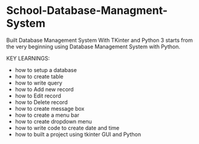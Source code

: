 # School-Database-Managment-System

Built Database Management System With TKinter and Python 3 starts from the very beginning using Database Management System with Python.

KEY LEARNINGS:
- how to setup a database
- how to create table
- how to write query
- how to Add new record
- how to Edit record
- how to Delete record
- how to create message box
- how to create a menu bar
- how to create dropdown menu
- how to write code to create date and time
- how to built a project using tkinter GUI and Python
